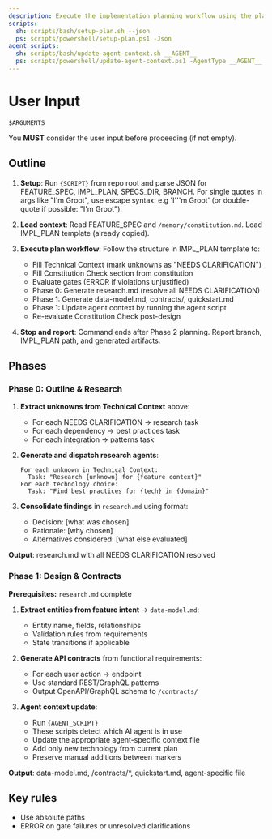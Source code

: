 ```yaml
---
description: Execute the implementation planning workflow using the plan template to generate design artifacts.
scripts:
  sh: scripts/bash/setup-plan.sh --json
  ps: scripts/powershell/setup-plan.ps1 -Json
agent_scripts:
  sh: scripts/bash/update-agent-context.sh __AGENT__
  ps: scripts/powershell/update-agent-context.ps1 -AgentType __AGENT__
---
```


# User Input

```text
$ARGUMENTS
```

You **MUST** consider the user input before proceeding (if not empty).

## Outline

1. **Setup**: Run `{SCRIPT}` from repo root and parse JSON for FEATURE_SPEC, IMPL_PLAN, SPECS_DIR, BRANCH. For single
quotes in args like "I'm Groot", use escape syntax: e.g 'I'\''m Groot' (or double-quote if possible: "I'm Groot").

2. **Load context**: Read FEATURE_SPEC and `/memory/constitution.md`. Load IMPL_PLAN template (already copied).

3. **Execute plan workflow**: Follow the structure in IMPL_PLAN template to:
    - Fill Technical Context (mark unknowns as "NEEDS CLARIFICATION")
    - Fill Constitution Check section from constitution
    - Evaluate gates (ERROR if violations unjustified)
    - Phase 0: Generate research.md (resolve all NEEDS CLARIFICATION)
    - Phase 1: Generate data-model.md, contracts/, quickstart.md
    - Phase 1: Update agent context by running the agent script
    - Re-evaluate Constitution Check post-design

4. **Stop and report**: Command ends after Phase 2 planning. Report branch, IMPL_PLAN path, and generated artifacts.

## Phases

### Phase 0: Outline & Research

1. **Extract unknowns from Technical Context** above:
    - For each NEEDS CLARIFICATION → research task
    - For each dependency → best practices task
    - For each integration → patterns task

2. **Generate and dispatch research agents**:

    ```text
    For each unknown in Technical Context:
      Task: "Research {unknown} for {feature context}"
    For each technology choice:
      Task: "Find best practices for {tech} in {domain}"
    ```

3. **Consolidate findings** in `research.md` using format:
    - Decision: [what was chosen]
    - Rationale: [why chosen]
    - Alternatives considered: [what else evaluated]

**Output**: research.md with all NEEDS CLARIFICATION resolved

### Phase 1: Design & Contracts

**Prerequisites:** `research.md` complete

1. **Extract entities from feature intent** → `data-model.md`:
    - Entity name, fields, relationships
    - Validation rules from requirements
    - State transitions if applicable

2. **Generate API contracts** from functional requirements:
    - For each user action → endpoint
    - Use standard REST/GraphQL patterns
    - Output OpenAPI/GraphQL schema to `/contracts/`

3. **Agent context update**:
    - Run `{AGENT_SCRIPT}`
    - These scripts detect which AI agent is in use
    - Update the appropriate agent-specific context file
    - Add only new technology from current plan
    - Preserve manual additions between markers

**Output**: data-model.md, /contracts/*, quickstart.md, agent-specific file

## Key rules

- Use absolute paths
- ERROR on gate failures or unresolved clarifications
